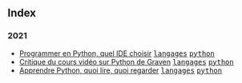 ## Index

### 2021

* [Programmer en Python, quel IDE choisir](/langages/python/programmer-en-python-quel-ide-choisir.md) <kbd>[langages](/langages)</kbd> <kbd>[python](/langages/python)</kbd>
* [Critique du cours vidéo sur Python de Graven](/langages/python/critique-du-cours-video-sur-python-de-graven.md) <kbd>[langages](/langages)</kbd> <kbd>[python](/langages/python)</kbd>
* [Apprendre Python, quoi lire, quoi regarder](/langages/python/apprendre-python-quoi-lire-quoi-regarder.md) <kbd>[langages](/langages)</kbd> <kbd>[python](/langages/python)</kbd>
